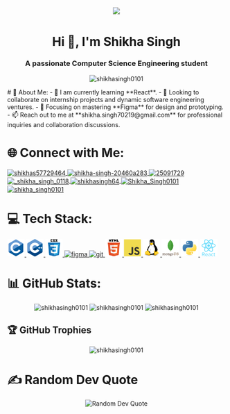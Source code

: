 <h1 align="center">
    <img src="https://readme-typing-svg.herokuapp.com/?font=Righteous&size=35&center=true&vCenter=true&width=500&height=70&duration=4000&lines=Welcome+to+my+Profile!💻;Hello+Everyone!!🚀;+I+am+Shikha+Singh🤗" />
</h1>

<h1 align="center">Hi 👋, I'm Shikha Singh</h1>
<h3 align="center">A passionate Computer Science Engineering student</h3>

<p align="center">
    <img src="https://komarev.com/ghpvc/?username=shikhasingh0101&label=Profile%20views&color=0e75b6&style=flat" alt="shikhasingh0101" />
</p>
# 💫 About Me:
- 📝 I am currently learning **React**.
- 👯 Looking to collaborate on internship projects and dynamic software engineering ventures.
- 🌱 Focusing on mastering **Figma** for design and prototyping.
- 📫 Reach out to me at **shikha.singh70219@gmail.com** for professional inquiries and collaboration discussions.

# 🌐 Connect with Me:
<p align="left">
    <a href="https://twitter.com/shikhas57729464" target="blank">
        <img align="center" src="https://raw.githubusercontent.com/rahuldkjain/github-profile-readme-generator/master/src/images/icons/Social/twitter.svg" alt="shikhas57729464" height="30" width="40" />
    </a>
    <a href="https://linkedin.com/in/shikha-singh-20460a283" target="blank">
        <img align="center" src="https://raw.githubusercontent.com/rahuldkjain/github-profile-readme-generator/master/src/images/icons/Social/linked-in-alt.svg" alt="shikha-singh-20460a283" height="30" width="40" />
    </a>
    <a href="https://stackoverflow.com/users/25091729" target="blank">
        <img align="center" src="https://raw.githubusercontent.com/rahuldkjain/github-profile-readme-generator/master/src/images/icons/Social/stack-overflow.svg" alt="25091729" height="30" width="40" />
    </a>
    <a href="https://instagram.com/_shikha_singh_0118" target="blank">
        <img align="center" src="https://raw.githubusercontent.com/rahuldkjain/github-profile-readme-generator/master/src/images/icons/Social/instagram.svg" alt="_shikha_singh_0118" height="30" width="40" />
    </a>
    <a href="https://www.behance.net/shikhasingh64" target="blank">
        <img align="center" src="https://raw.githubusercontent.com/rahuldkjain/github-profile-readme-generator/master/src/images/icons/Social/behance.svg" alt="shikhasingh64" height="30" width="40" />
    </a>
    <a href="www.youtube.com/@Shikha_Singh0101" target="blank">
        <img align="center" src="https://raw.githubusercontent.com/rahuldkjain/github-profile-readme-generator/master/src/images/icons/Social/youtube.svg" alt="Shikha_Singh0101" height="30" width="40" />
    </a>
    <a href="https://www.youtube.com/@Shikha_Singh0101" target="blank">
        <img align="center" src="https://raw.githubusercontent.com/rahuldkjain/github-profile-readme-generator/master/src/images/icons/Social/leet-code.svg" alt="shikha_singh0101" height="30" width="40" />
    </a>
</p>

# 💻 Tech Stack:
<p align="left">
    <a href="https://www.cprogramming.com/" target="_blank" rel="noreferrer">
        <img src="https://raw.githubusercontent.com/devicons/devicon/master/icons/c/c-original.svg" alt="c" width="40" height="40"/>
    </a>
    <a href="https://www.w3schools.com/cpp/" target="_blank" rel="noreferrer">
        <img src="https://raw.githubusercontent.com/devicons/devicon/master/icons/cplusplus/cplusplus-original.svg" alt="cplusplus" width="40" height="40"/>
    </a>
    <a href="https://www.w3schools.com/css/" target="_blank" rel="noreferrer">
        <img src="https://raw.githubusercontent.com/devicons/devicon/master/icons/css3/css3-original-wordmark.svg" alt="css3" width="40" height="40"/>
    </a>
    <a href="https://www.figma.com/" target="_blank" rel="noreferrer">
        <img src="https://www.vectorlogo.zone/logos/figma/figma-icon.svg" alt="figma" width="40" height="40"/>
    </a>
    <a href="https://git-scm.com/" target="_blank" rel="noreferrer">
        <img src="https://www.vectorlogo.zone/logos/git-scm/git-scm-icon.svg" alt="git" width="40" height="40"/>
    </a>
    <a href="https://www.w3.org/html/" target="_blank" rel="noreferrer">
        <img src="https://raw.githubusercontent.com/devicons/devicon/master/icons/html5/html5-original-wordmark.svg" alt="html5" width="40" height="40"/>
    </a>
    <a href="https://developer.mozilla.org/en-US/docs/Web/JavaScript" target="_blank" rel="noreferrer">
        <img src="https://raw.githubusercontent.com/devicons/devicon/master/icons/javascript/javascript-original.svg" alt="javascript" width="40" height="40"/>
    </a>
    <a href="https://www.linux.org/" target="_blank" rel="noreferrer">
        <img src="https://raw.githubusercontent.com/devicons/devicon/master/icons/linux/linux-original.svg" alt="linux" width="40" height="40"/>
    </a>
    <a href="https://www.mongodb.com/" target="_blank" rel="noreferrer">
        <img src="https://raw.githubusercontent.com/devicons/devicon/master/icons/mongodb/mongodb-original-wordmark.svg" alt="mongodb" width="40" height="40"/>
    </a>
    <a href="https://www.python.org" target="_blank" rel="noreferrer">
        <img src="https://raw.githubusercontent.com/devicons/devicon/master/icons/python/python-original.svg" alt="python" width="40" height="40"/>
    </a>
    <a href="https://reactjs.org/" target="_blank" rel="noreferrer">
        <img src="https://raw.githubusercontent.com/devicons/devicon/master/icons/react/react-original-wordmark.svg" alt="react" width="40" height="40"/>
    </a>
</p>

# 📊 GitHub Stats:
<p align="center">
    <img src="https://github-readme-stats.vercel.app/api?username=shikhasingh0101&theme=vue-dark&hide_border=false&include_all_commits=false&count_private=false" alt="shikhasingh0101" />
    <img src="https://github-readme-streak-stats.herokuapp.com/?user=shikhasingh0101&theme=vue-dark&hide_border=false" alt="shikhasingh0101" />
    <img src="https://github-readme-stats.vercel.app/api/top-langs/?username=shikhasingh0101&theme=vue-dark&hide_border=false&include_all_commits=false&count_private=false&layout=compact" alt="shikhasingh0101" />
</p>

## 🏆 GitHub Trophies
<p align="center">
    <img src="https://github-profile-trophy.vercel.app/?username=shikhasingh0101&theme=radical&no-frame=false&no-bg=false&margin-w=4" alt="shikhasingh0101" />
</p>

# ✍️ Random Dev Quote
<p align="center">
    <img src="https://quotes-github-readme.vercel.app/api?type=horizontal&theme=radical" alt="Random Dev Quote" />
</p>
